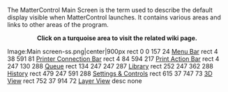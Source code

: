 The MatterControl Main Screen is the term used to describe the default
display visible when MatterControl launches. It contains various areas
and links to other areas of the program.

<center>

**Click on a turquoise area to visit the related wiki page.**

</center>

<imagemap> Image:Main screen-ss.png|center|900px rect 0 0 157 24 [Menu
Bar](menu-bar.md) rect 4 38 591 81 [Printer Connection
Bar](printer-connection-bar) rect 4 84 594 217 [Print Action
Bar](print-action-bar) rect 4 247 130 288
[Queue](queue.md) rect 134 247 247 287
[Library](library.md) rect 252 247 362 288
[History](history.md) rect 479 247 591 288 [Settings &
Controls](settings-&-controls.md) rect 615 37 747 73 [3D
View](3d-view.md) rect 752 37 914 72 [Layer
View](layer-view.md) desc none </imagemap>
